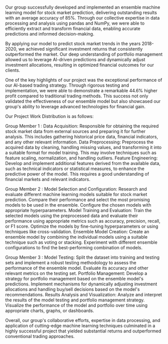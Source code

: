 Our group successfully developed and implemented an ensemble machine learning model for stock market prediction, delivering outstanding results with an average accuracy of 85%. Through our collective expertise in data processing and analysis using pandas and NumPy, we were able to efficiently extract and transform financial data, enabling accurate predictions and informed decision-making.

By applying our model to predict stock market trends in the years 2018-2020, we achieved significant investment returns that consistently outperformed the market. Our deep understanding of portfolio management allowed us to leverage AI-driven predictions and dynamically adjust investment allocations, resulting in optimized financial outcomes for our clients.

One of the key highlights of our project was the exceptional performance of our AI-based trading strategy. Through rigorous testing and implementation, we were able to demonstrate a remarkable 44.6% higher profit compared to traditional trading methods. This success not only validated the effectiveness of our ensemble model but also showcased our group's ability to leverage advanced technologies for financial gain.

Our Project Work Distribution is as follows:

Group Member 1 :
Data Acquisition: Responsible for obtaining the required stock market data from external sources and preparing it for further analysis. This includes gathering historical price data, financial indicators, and any other relevant information.
Data Preprocessing: Preprocess the acquired data by cleaning, handling missing values, and transforming it into a suitable format for model training. This may involve techniques such as feature scaling, normalization, and handling outliers.
Feature Engineering: Develop and implement additional features derived from the available data, such as technical indicators or statistical measures, to enhance the predictive power of the model. This requires a good understanding of financial markets and relevant indicators.

Group Member 2 :
Model Selection and Configuration: Research and evaluate different machine learning models suitable for stock market prediction. Compare their performance and select the most promising models to be used in the ensemble. Configure the chosen models with appropriate hyperparameters.
Model Training and Evaluation: Train the selected models using the preprocessed data and evaluate their performance using appropriate metrics such as accuracy, precision, recall, or F1 score. Optimize the models by fine-tuning hyperparameters or using techniques like cross-validation.
Ensemble Model Creation: Create an ensemble model by combining the individual models using a suitable technique such as voting or stacking. Experiment with different ensemble configurations to find the best-performing combination of models.

Group Member 3 :
Model Testing: Split the dataset into training and testing sets and implement a robust testing methodology to assess the performance of the ensemble model. Evaluate its accuracy and other relevant metrics on the testing set.
Portfolio Management: Develop a strategy for portfolio management based on the ensemble model's predictions. Implement mechanisms for dynamically adjusting investment allocations and handling buy/sell decisions based on the model's recommendations.
Results Analysis and Visualization: Analyze and interpret the results of the model testing and portfolio management strategy. Visualize the performance of the model and portfolio over time using appropriate charts, graphs, or dashboards.

Overall, our group's collaborative efforts, expertise in data processing, and application of cutting-edge machine learning techniques culminated in a highly successful project that yielded substantial returns and outperformed conventional trading approaches.
